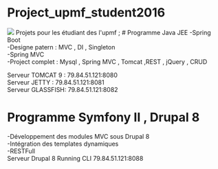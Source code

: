 # Project_upmf_student2016
<img src="https://www.codeur.com/system/images/files/000/000/156/original/J2EE.jpg?1426004877"/>
Projets pour les étudiant des l'upmf ; 
# Programme Java JEE 
-Spring Boot  <br/>
-Designe patern : MVC , DI , Singleton  <br/>
-Spring MVC  <br/>
-Project complet : Mysql , Spring MVC , Tomcat ,REST , jQuery , CRUD  <br/>

Serveur TOMCAT 9 : 79.84.51.121:8080 <br/>
Serveur JETTY    : 79.84.51.121:8081 <br/>
Serveur GLASSFISH: 79.84.51.121:8082 <br/>

# Programme Symfony II , Drupal 8 
  
  -Développement des modules MVC sous Drupal 8 <br/>
  -Intégration des templates dynamiques  <br/>
  -RESTFull  <br/>
  Serveur Drupal 8 Running CLI 79.84.51.121:8088 <br/>
